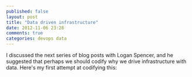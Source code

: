 ```yaml
---
published: false
layout: post
title: "Data driven infrastructure"
date: 2012-11-06 23:28
comments: true
categories: devops data
---
```

I discussed the next series of blog posts with Logan Spencer, and he suggested that perhaps we should codify why we drive infrastructure with data. Here's my first attempt at codifying this:




